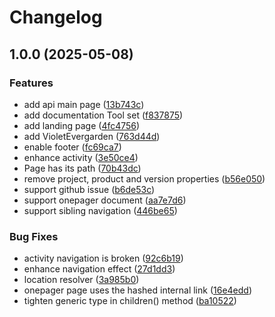 # Changelog

## 1.0.0 (2025-05-08)


### Features

* add api main page ([13b743c](https://github.com/teletha/evergarden/commit/13b743c257261aecb431332e8a713a6fde372e18))
* add documentation Tool set ([f837875](https://github.com/teletha/evergarden/commit/f837875bc5e0652a856beaed71dcf2d4abb7bd5c))
* add landing page ([4fc4756](https://github.com/teletha/evergarden/commit/4fc4756be8bf3859f33c346f39ae6eba947f6c07))
* add VioletEvergarden ([763d44d](https://github.com/teletha/evergarden/commit/763d44deed74f70d72ae6c83138796bffd2ff27b))
* enable footer ([fc69ca7](https://github.com/teletha/evergarden/commit/fc69ca7039a3c8810f941ad7a756c9a3bc570b7f))
* enhance activity ([3e50ce4](https://github.com/teletha/evergarden/commit/3e50ce4ef78272ccc03f27ddaef377b83b8c090c))
* Page has its path ([70b43dc](https://github.com/teletha/evergarden/commit/70b43dc5a9a660ea6cf4cb523b6fd2206c2127fc))
* remove project, product and version properties ([b56e050](https://github.com/teletha/evergarden/commit/b56e050a18c55720846bfa28122f200cdbe855ab))
* support github issue ([b6de53c](https://github.com/teletha/evergarden/commit/b6de53c06c4cb0347b3790c37552fd4f55c6c4fb))
* support onepager document ([aa7e7d6](https://github.com/teletha/evergarden/commit/aa7e7d6c15ae2bf97bde383abecab3b42108439d))
* support sibling navigation ([446be65](https://github.com/teletha/evergarden/commit/446be653a988dbb30d44d6afd2f688a8726b6bc1))


### Bug Fixes

* activity navigation is broken ([92c6b19](https://github.com/teletha/evergarden/commit/92c6b19ef564486b699ed8b39e0dd1d231d2547d))
* enhance navigation effect ([27d1dd3](https://github.com/teletha/evergarden/commit/27d1dd39811143a7182b03339d12d5f63453623f))
* location resolver ([3a985b0](https://github.com/teletha/evergarden/commit/3a985b06cb867b6d19b0a67c603dfd396ceaf54f))
* onepager page uses the hashed internal link ([16e4edd](https://github.com/teletha/evergarden/commit/16e4edd60dd303db0984ad5ae54c735c78d4ed48))
* tighten generic type in children() method ([ba10522](https://github.com/teletha/evergarden/commit/ba10522d024e173b76c2ab1c7b2fec112eee25cd))
